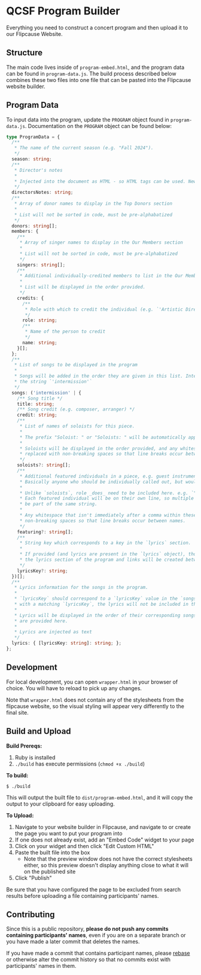 # QCSF Program Builder

Everything you need to construct a concert program and then upload it to our Flipcause Website.


## Structure

The main code lives inside of `program-embed.html`, and the program data can be found in `program-data.js`. The build process described below combines these two files into one file that can be pasted into the Flipcause website builder.

## Program Data

To input data into the program, update the `PROGRAM` object found in `program-data.js`. Documentation on the `PROGRAM` object can be found below:

```typescript
type ProgramData = {
  /**
   * The name of the current season (e.g. "Fall 2024").
   */
  season: string;
  /**
   * Director's notes
   *
   * Injected into the document as HTML - so HTML tags can be used. Newlines must be made with `<br/>`s etc.
   */
  directorsNotes: string;
  /**
   * Array of donor names to display in the Top Donors section
   *
   * List will not be sorted in code, must be pre-alphabatized
   */
  donors: string[];
  members: {
    /**
     * Array of singer names to display in the Our Members section
     *
     * List will not be sorted in code, must be pre-alphabatized
     */
    singers: string[];
    /**
     * Additional individually-credited members to list in the Our Members section, e.g. Artistic Director or Accompanist.
     *
     * List will be displayed in the order provided.
     */
    credits: {
      /**
       * Role with which to credit the individual (e.g. `'Artistic Director'`)
       */
      role: string;
      /**
       * Name of the person to credit
       */
      name: string;
    }[];
  };
  /**
   * List of songs to be displayed in the program
   *
   * Songs will be added in the order they are given in this list. Intermission is represented as
   * the string `'intermission'`
   */
  songs: ('intermission' | {
    /** Song title */
    title: string;
    /** Song credit (e.g. composer, arranger) */
    credit: string;
    /**
     * List of names of soloists for this piece.
     *
     * The prefix "Soloist: " or "Soloists: " will be automatically applied.
     *
     * Soloists will be displayed in the order provided, and any whitespace in their names will be
     * replaced with non-breaking spaces so that line breaks occur between names
     */
    soloists?: string[];
    /**
     * Additional featured individuals in a piece, e.g. guest instrumentalists.
     * Basically anyone who should be individually called out, but wouldn't be described as a "soloist".
     *
     * Unlike `soloists`, role _does_ need to be included here. e.g. `"Synth: Jay Doe"`
     * Each featured individual will be on their own line, so multiple people on the same part should
     * be part of the same string.
     *
     * Any whitespace that isn't immediately after a comma within these strings will be replaced with
     * non-breaking spaces so that line breaks occur between names.
     */
    featuring?: string[];
    /**
     * String key which corresponds to a key in the `lyrics` section.
     *
     * If provided (and lyrics are present in the `lyrics` object), those lyrics will be displayed in
     * the lyrics section of the program and links will be created between the two.
     */
    lyricsKey?: string;
  })[];
  /**
   * Lyrics information for the songs in the program.
   *
   * `lyricsKey` should correspond to a `lyricsKey` value in the `songs` object. If there is no song
   * with a matching `lyricsKey`, the lyrics will not be included in the program.
   *
   * Lyrics will be displayed in the order of their corresponding songs, not in the order that they
   * are provided here.
   *
   * Lyrics are injected as text
   */
  lyrics: { [lyricsKey: string]: string; };
};
```


## Development

For local development, you can open `wrapper.html` in your browser of choice. You will have to reload to pick up any changes.

Note that `wrapper.html` does not contain any of the stylesheets from the flipcause website, so the visual styling will appear very differently to the final site.

## Build and Upload

**Build Prereqs:**
1. Ruby is installed
2. `./build` has execute permissions (`chmod +x ./build`)

**To build:**
```
$ ./build
```

This will output the built file to `dist/program-embed.html`, and it will copy the output to your clipboard for easy uploading.

**To Upload:**
1. Navigate to your website builder in Flipcause, and navigate to or create the page you want to put your program into
2. If one does not already exist, add an "Embed Code" widget to your page
3. Click on your widget and then click "Edit Custom HTML"
4. Paste the built file into the box
    - Note that the preview window does not have the correct stylesheets either, so this preview doesn't display anything close to what it will on the published site
5. Click "Publish"

Be sure that you have configured the page to be excluded from search results before uploading a file containing participants' names.

## Contributing
Since this is a public repository, **please do not push any commits containing participants' names**, even if you are on a separate branch or you have made a later commit that deletes the names.

If you have made a commit that contains participant names, please [rebase](https://git-scm.com/book/en/v2/Git-Branching-Rebasing) or otherwise alter the commit history so that no commits exist with participants' names in them.
